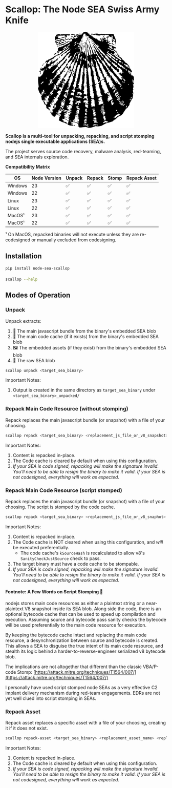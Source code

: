 # Scallop: The Node SEA Swiss Army Knife

<p align="center"><img src="https://github.com/dariushoule/node-sea-scallop/blob/main/scallop.png" alt="scallop"></p>

**Scallop is a multi-tool for unpacking, repacking, and script stomping nodejs single executable applications (SEA)s.**

The project serves source code recovery, malware analysis, red-teaming, and SEA internals exploration.

**Compatibility Matrix**

| OS      | Node Version | Unpack | Repack | Stomp | Repack Asset |
|---------|--------------|--------|--------|-------|--------------|
| Windows |           23 |      ✅|    ✅ |    ✅ |          ✅ |
| Windows |           22 |      ✅|    ✅ |    ✅ |          ✅ |
| Linux   |           23 |      ✅|    ✅ |    ✅ |          ✅ |
| Linux   |           22 |      ✅|    ✅ |    ✅ |          ✅ |
| MacOS¹  |           23 |      ✅|    ✅ |    ✅ |          ✅ |
| MacOS¹  |           22 |      ✅|    ✅ |    ✅ |          ✅ |

¹ On MacOS, repacked binaries will not execute unless they are re-codesigned or manually excluded from codesigning.

## Installation

```bash
pip install node-sea-scallop

scallop --help
```

## Modes of Operation
### Unpack

Unpack extracts:
1. 🤖 The main javascript bundle from the binary's embedded SEA blob
2. 💾 The main code cache (if it exists) from the binary's embedded SEA blob
3. 🖼️ The embedded assets (if they exist) from the binary's embedded SEA blob
4. 🥩 The raw SEA blob

```bash
scallop unpack <target_sea_binary>
```

Important Notes:
1. Output is created in the same directory as `target_sea_binary` under `<target_sea_binary>_unpacked/`


### Repack Main Code Resource (without stomping)

Repack replaces the main javascript bundle (or snapshot) with a file of your choosing.

```bash
scallop repack <target_sea_binary> <replacement_js_file_or_v8_snapshot>
```

Important Notes:
1. Content is repacked in-place.
2. The Code cache is cleared by default when using this configuration.
3. *If your SEA is code signed, repacking will make the signature invalid. You'll need to be able to resign the binary to make it valid. If your SEA is not codesigned, everything will work as expected.*


### Repack Main Code Resource (script stomped)

Repack replaces the main javascript bundle (or snapshot) with a file of your choosing. The script is stomped by the code cache. 

```bash
scallop repack <target_sea_binary> <replacement_js_file_or_v8_snaphot> --stomp
```

Important Notes:
1. Content is repacked in-place.
2. The Code cache is NOT cleared when using this configuration, and _will_ be executed preferentially.
    - The code cache's `kSourceHash` is recalculated to allow v8's `SanityCheckJustSource` check to pass. 
3. The target binary must have a code cache to be stompable.
4. *If your SEA is code signed, repacking will make the signature invalid. You'll need to be able to resign the binary to make it valid. If your SEA is not codesigned, everything will work as expected.*


#### Footnote: A Few Words on Script Stomping 🥾

nodejs stores main code resources as either a plaintext string or a near-plaintext V8 snapshot inside its SEA blob. Along side the code, there is an optional bytecode cache that can be used to speed up compilation and execution. Assuming  source and bytecode pass sanity checks the bytecode will be used preferentially to the main code resource for execution. 

By keeping the bytecode cache intact and replacing the main code resource, a desynchronization between source and bytecode is created. This allows a SEA to disguise the true intent of its main code resource, and stealth its logic behind a harder-to-reverse-engineer serialized v8 bytecode blob.

The implications are not altogether that different than the classic VBA/P-code Stomp: [https://attack.mitre.org/techniques/T1564/007/](https://attack.mitre.org/techniques/T1564/007/)

I personally have used script stomped node SEAs as a very effective C2 implant delivery mechanism during red-team engagements. EDRs are not yet well clued into script stomping in SEAs.


### Repack Asset

Repack asset replaces a specific asset with a file of your choosing, creating it if it does not exist.

```bash
scallop repack-asset <target_sea_binary> <replacement_asset_name> <replacement_asset_file>
```

Important Notes:
1. Content is repacked in-place.
2. The Code cache is cleared by default when using this configuration.
3. *If your SEA is code signed, repacking will make the signature invalid. You'll need to be able to resign the binary to make it valid. If your SEA is not codesigned, everything will work as expected.*
